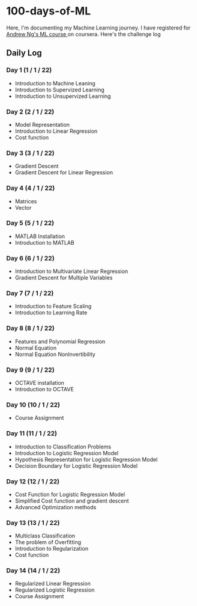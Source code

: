 # 100-days-of-ML
Here, I'm documenting my Machine Learning journey. I have registered for [ Andrew Ng's ML course ](https://www.coursera.org/learn/machine-learning) on coursera. Here's the challenge log

## Daily Log

### Day 1 (1 / 1 / 22)
- Introduction to Machine Leaning
- Introduction to Supervized Learning
- Introduction to Unsupervized Learning

### Day 2 (2 / 1 / 22)
- Model Representation
- Introduction to Linear Regression
- Cost function

### Day 3 (3 / 1 / 22)
- Gradient Descent
- Gradient Descent for Linear Regression

### Day 4 (4 / 1 / 22)
- Matrices
- Vector

### Day 5 (5 / 1 / 22)
- MATLAB Installation
- Introduction to MATLAB

### Day 6 (6 / 1 / 22)
- Introduction to Multivariate Linear Regression
- Gradient Descent for Multiple Variables

### Day 7 (7 / 1 / 22)
- Introduction to Feature Scaling 
- Introduction to Learning Rate

### Day 8 (8 / 1 / 22)
- Features and Polynomial Regression
- Normal Equation
- Normal Equation NonInvertibility

### Day 9 (9 / 1 / 22)
- OCTAVE installation
- Introduction to OCTAVE

### Day 10 (10 / 1 / 22)
- Course Assignment

### Day 11 (11 / 1 / 22)
- Introduction to Classification Problems
- Introduction to Logistic Regression Model
- Hypothesis Representation for Logistic Regression Model
- Decision Boundary for Logistic Regression Model

### Day 12 (12 / 1 / 22)
- Cost Function for Logistic Regression Model
- Simplified Cost function and gradient descent
- Advanced Optimization methods

### Day 13 (13 / 1 / 22)
- Multiclass Classification
- The problem of Overfitting
- Introduction to Regularization
- Cost function

### Day 14 (14 / 1 / 22)
- Regularized Linear Regression
- Regularized Logistic Regression
- Course Assignment


